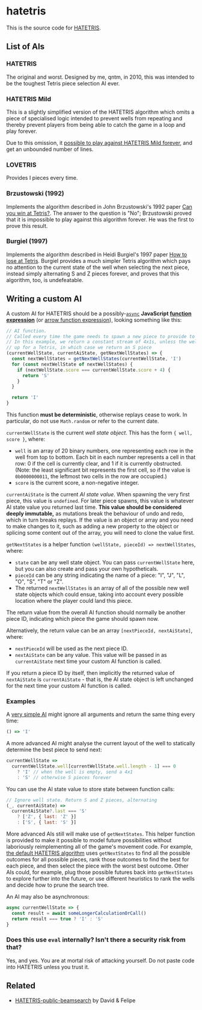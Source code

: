 # hatetris

This is the source code for [HATETRIS](https://qntm.org/hatetris).

## List of AIs

### HATETRIS

The original and worst. Designed by me, qntm, in 2010, this was intended to be the toughest Tetris piece selection AI ever.

### HATETRIS Mild

This is a slightly simplified version of the HATETRIS algorithm which omits a piece of specialised logic intended to prevent wells from repeating and thereby prevent players from being able to catch the game in a loop and play forever.

Due to this omission, it [possible to play against HATETRIS Mild forever](https://github.com/qntm/hatetris/blob/c48c1d5f1064e75d941c3d83f0916bf85fedfe5a/src/components/Game/logic.spec.ts#L200-L239), and get an unbounded number of lines.

### LOVETRIS

Provides I pieces every time.

### Brzustowski (1992)

Implements the algorithm described in John Brzustowski's 1992 paper [Can you win at Tetris?](https://open.library.ubc.ca/media/download/pdf/831/1.0079748/1). The answer to the question is "No"; Brzustowski proved that it is impossible to play against this algorithm forever. He was the first to prove this result.

### Burgiel (1997)

Implements the algorithm described in Heidi Burgiel's 1997 paper [How to lose at Tetris](https://citeseerx.ist.psu.edu/viewdoc/download?doi=10.1.1.55.8562&rep=rep1&type=pdf). Burgiel provides a much simpler Tetris algorithm which pays no attention to the current state of the well when selecting the next piece, instead simply alternating S and Z pieces forever, and proves that this algorithm, too, is undefeatable.

## Writing a custom AI

A custom AI for HATETRIS should be a possibly-[`async`](https://developer.mozilla.org/en-US/docs/Web/JavaScript/Reference/Statements/async_function) **JavaScript [function expression](https://developer.mozilla.org/en-US/docs/Web/JavaScript/Reference/Operators/function)** (or [arrow function expression](https://developer.mozilla.org/en-US/docs/Web/JavaScript/Reference/Functions/Arrow_functions)), looking something like this:

```js
// AI function.
// Called every time the game needs to spawn a new piece to provide to the player.
// In this example, we return a constant stream of 4x1s, unless the well is all set
// up for a Tetris, in which case we return an S piece
(currentWellState, currentAiState, getNextWellStates) => {
  const nextWellStates = getNextWellStates(currentWellState, 'I')
  for (const nextWellState of nextWellStates) {
    if (nextWellState.score === currentWellState.score + 4) {
      return 'S'
    }
  }

  return 'I'
}
```

This function **must be deterministic**, otherwise replays cease to work. In particular, do not use `Math.random` or refer to the current date.

`currentWellState` is the current *well state object*. This has the form `{ well, score }`, where:

* `well` is an array of 20 binary numbers, one representing each row in the well from top to bottom. Each bit in each number represents a cell in that row: 0 if the cell is currently clear, and 1 if it is currently obstructed. (Note: the least significant bit represents the first cell, so if the value is `0b0000000011`, the leftmost two cells in the row are occupied.)
* `score` is the current score, a non-negative integer.

`currentAiState` is the current *AI state value*. When spawning the very first piece, this value is `undefined`. For later piece spawns, this value is whatever AI state value you returned last time. **This value should be considered deeply immutable,** as mutations break the behaviour of undo and redo, which in turn breaks replays. If the value is an object or array and you need to make changes to it, such as adding a new property to the object or splicing some content out of the array, you will need to clone the value first.

`getNextStates` is a helper function `(wellState, pieceId) => nextWellStates`, where:

* `state` can be any well state object. You can pass `currentWellState` here, but you can also create and pass your own hypotheticals.
* `pieceId` can be any string indicating the name of a piece: "I", "J", "L", "O", "S", "T" or "Z".
* The returned `nextWellStates` is an array of all of the possible new well state objects which could ensue, taking into account every possible location where the player could land this piece.

The return value from the overall AI function should normally be another piece ID, indicating which piece the game should spawn now.

Alternatively, the return value can be an array `[nextPieceId, nextAiState]`, where:

* `nextPieceId` will be used as the next piece ID.
* `nextAiState` can be any value. This value will be passed in as `currentAiState` next time your custom AI function is called.

If you return a piece ID by itself, then implicitly the returned value of `nextAiState` is `currentAiState` - that is, the AI state object is left unchanged for the next time your custom AI function is called.

### Examples

A [very simple AI](https://github.com/qntm/hatetris/blob/2ab79fe767f7004a30882e3fd547a055f44cf8a6/src/enemy-ais/lovetris-ai.ts) might ignore all arguments and return the same thing every time:

```js
() => 'I'
```

A more advanced AI might analyse the current layout of the well to statically determine the best piece to send next:

```js
currentWellState =>
  currentWellState.well[currentWellState.well.length - 1] === 0
    ? 'I' // when the well is empty, send a 4x1
    : 'S' // otherwise S pieces forever
```

You can use the AI state value to store state between function calls:

```js
// Ignore well state. Return S and Z pieces, alternating
(_, currentAiState) =>
  currentAiState?.last === 'S'
    ? ['Z', { last: 'Z' }]
    : ['S', { last: 'S' }]
```

More advanced AIs still will make use of `getNextStates`. This helper function is provided to make it possible to model future possibilities without laboriously reimplementing all of the game's movement code. For example, [the default HATETRIS algorithm](https://github.com/qntm/hatetris/blob/9b683713050a72d12c5bd6ba4657c9237030fa74/src/enemy-ais/hatetris-ai.ts) uses `getNextStates` to find all the possible outcomes for all possible pieces, rank those outcomes to find the best for each piece, and then select the piece with the worst best outcome. Other AIs could, for example, plug those possible futures back into `getNextStates` to explore further into the future, or use different heuristics to rank the wells and decide how to prune the search tree.

An AI may also be asynchronous:

```js
async currentWellState => {
  const result = await someLongerCalculationOrCall()
  return result === true ? 'I' : 'S'
}
```

### Does this use `eval` internally? Isn't there a security risk from that?

Yes, and yes. You are at mortal risk of attacking yourself. Do not paste code into HATETRIS unless you trust it.

## Related

* [HATETRIS-public-beamsearch](https://github.com/thecog19/HATETRIS-public-beamsearch) by David &amp; Felipe
